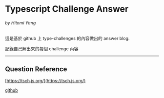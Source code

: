 # Typescript Challenge Answer

###### by Hitomi Yang

這是基於 github 上 type-challenges 的內容做出的 answer blog.

記錄自己解出來的每個 challenge 內容

---

## Question Reference

[https://tsch.js.org/](https://tsch.js.org/)

[github](https://github.com/type-challenges/type-challenges)

